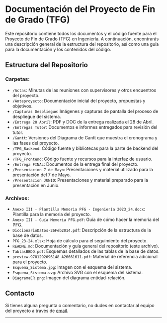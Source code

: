 # Documentación del Proyecto de Fin de Grado (TFG)

Este repositorio contiene todos los documentos y el código fuente para el Proyecto de Fin de Grado (TFG) en Ingeniería. A continuación, encontrarás una descripción general de la estructura del repositorio, así como una guía para la documentación y los contenidos del código.

## Estructura del Repositorio

### Carpetas:

- `/Actas`: Minutas de las reuniones con supervisores y otros encuentros del proyecto.
- `/Anteproyecto`: Documentación inicial del proyecto, propuestas y objetivos.
- `/Capturas Despliegue`: Imágenes y capturas de pantalla del proceso de despliegue del sistema.
- `/Entrega 28 Abril`: PDF y DOC de la entrega realizada el 28 de Abril.
- `/Entregas Tutor`: Documentos e informes entregados para revisión del tutor.
- `/Gantt`: Versiones del Diagrama de Gantt que muestra el cronograma y las fases del proyecto.
- `/TFG_Backend`: Código fuente y bibliotecas para la parte de backend del proyecto.
- `/TFG_Frontend`: Código fuente y recursos para la interfaz de usuario.
- `/Entrega FINAL`: Documentos de la entrega final del proyecto.
- `/Presentacion 7 de Mayo`: Presentaciones y material utilizado para la presentación del 7 de Mayo.
- `/Presentacion JUNIO`: Presentaciones y material preparado para la presentación en Junio.

### Archivos:

- `Anexo III - Plantilla Memoria PFG - Ingeniería 2023_24.docx`: Plantilla para la memoria del proyecto.
- `Anexo III - Guía Memoria PFG.pdf`: Guía de cómo hacer la memoria del PFG.
- `DiccionarioDatos-26Feb2014.pdf`: Descripción de la estructura de la base de datos.
- `PFG_23-24.xlsx`: Hoja de cálculo para el seguimiento del proyecto.
- `README.md`: Documentación y guía general del repositorio (este archivo).
- `TablasBBDD.pdf`: Esquemas detallados de las tablas de la base de datos.
- `preview-9781292096148_A26661611.pdf`: Material de referencia adicional para el proyecto.
- `Esquema_Sistema.jpg`: Imagen con el esquema del sistema.
- `Esquema_Sistema.svg`: Archivo SVG con el esquema del sistema.
- `DiagramaER.png`: Imagen del diagrama entidad-relación.

## Contacto

Si tienes alguna pregunta o comentario, no dudes en contactar al equipo del proyecto a través de [email](mailto:diego.vinalslage@ejemplo.com).

---
